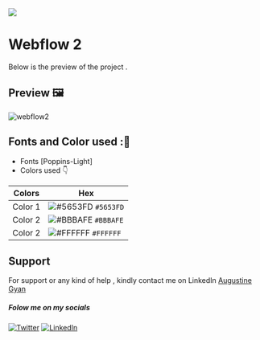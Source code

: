 <img src="https://img.shields.io/badge/Landing%20Pages-Beginner%20Friendly-blue">

# Webflow 2
Below is the preview of the project .


## Preview :framed_picture:


![webflow2](https://user-images.githubusercontent.com/43218009/178895300-f2ab30ea-b7f2-4e4c-9eac-b3d4ba0886fa.PNG)

## Fonts and Color used ::art:
- Fonts [Poppins-Light]
- Colors used :point_down:



| Colors             | Hex                                                                |
| ----------------- | ------------------------------------------------------------------ |
|  Color 1| ![#5653FD](https://via.placeholder.com/10/5653FD/5653FD.png) `#5653FD` |
|  Color 2| ![#BBBAFE](https://via.placeholder.com/10/BBBAFE/BBBAFE.png) `#BBBAFE` |
|  Color 2| ![#FFFFFF](https://via.placeholder.com/10/FFFFFF/FFFFFF.png) `#FFFFFF` |



## Support

For support or any kind of help , kindly contact me on LinkedIn [Augustine Gyan](https://www.linkedin.com/in/augustinegyan/) 

##### Folow me on my socials
<a href="https://www.twitter.com/AugustineGyan7" target="_blank"><img src="https://img.shields.io/badge/Twitter-%230077B5.svg?&style=flat-square&logo=twitter&logoColor=white" alt="Twitter"></a>
<a href="https://www.linkedin.com/in/augustinegyan/" target="_blank"><img src="https://img.shields.io/badge/LinkedIn-%230077B5.svg?&style=flat-square&logo=linkedin&logoColor=white" alt="LinkedIn"></a>

